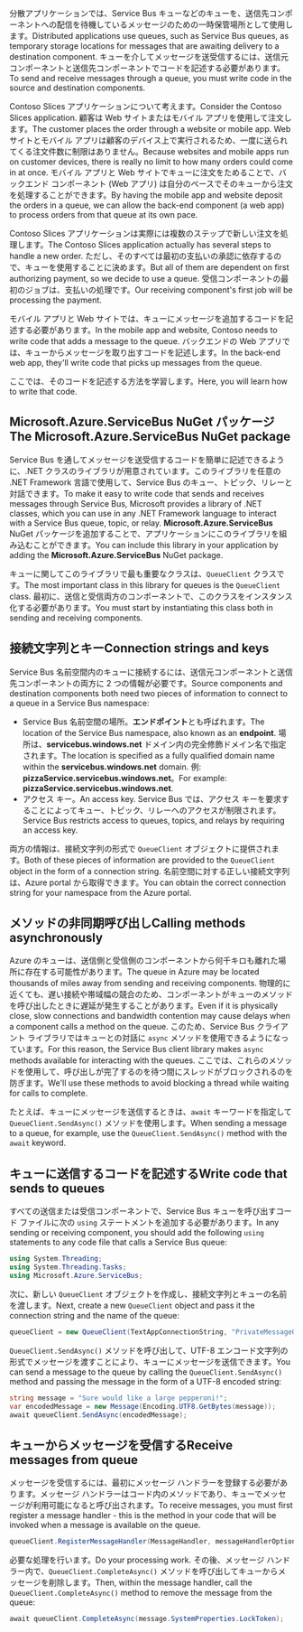 <span data-ttu-id="0b999-101">分散アプリケーションでは、Service Bus キューなどのキューを、送信先コンポーネントへの配信を待機しているメッセージのための一時保管場所として使用します。</span><span class="sxs-lookup"><span data-stu-id="0b999-101">Distributed applications use queues, such as Service Bus queues, as temporary storage locations for messages that are awaiting delivery to a destination component.</span></span> <span data-ttu-id="0b999-102">キューを介してメッセージを送受信するには、送信元コンポーネントと送信先コンポーネントでコードを記述する必要があります。</span><span class="sxs-lookup"><span data-stu-id="0b999-102">To send and receive messages through a queue, you must write code in the source and destination components.</span></span>

<span data-ttu-id="0b999-103">Contoso Slices アプリケーションについて考えます。</span><span class="sxs-lookup"><span data-stu-id="0b999-103">Consider the Contoso Slices application.</span></span> <span data-ttu-id="0b999-104">顧客は Web サイトまたはモバイル アプリを使用して注文します。</span><span class="sxs-lookup"><span data-stu-id="0b999-104">The customer places the order through a website or mobile app.</span></span> <span data-ttu-id="0b999-105">Web サイトとモバイル アプリは顧客のデバイス上で実行されるため、一度に送られてくる注文件数に制限はありません。</span><span class="sxs-lookup"><span data-stu-id="0b999-105">Because websites and mobile apps run on customer devices, there is really no limit to how many orders could come in at once.</span></span> <span data-ttu-id="0b999-106">モバイル アプリと Web サイトでキューに注文をためることで、バックエンド コンポーネント (Web アプリ) は自分のペースでそのキューから注文を処理することができます。</span><span class="sxs-lookup"><span data-stu-id="0b999-106">By having the mobile app and website deposit the orders in a queue, we can allow the back-end component (a web app) to process orders from that queue at its own pace.</span></span>

<span data-ttu-id="0b999-107">Contoso Slices アプリケーションは実際には複数のステップで新しい注文を処理します。</span><span class="sxs-lookup"><span data-stu-id="0b999-107">The Contoso Slices application actually has several steps to handle a new order.</span></span> <span data-ttu-id="0b999-108">ただし、そのすべては最初の支払いの承認に依存するので、キューを使用することに決めます。</span><span class="sxs-lookup"><span data-stu-id="0b999-108">But all of them are dependent on first authorizing payment, so we decide to use a queue.</span></span> <span data-ttu-id="0b999-109">受信コンポーネントの最初のジョブは、支払いの処理です。</span><span class="sxs-lookup"><span data-stu-id="0b999-109">Our receiving component's first job will be processing the payment.</span></span>

<span data-ttu-id="0b999-110">モバイル アプリと Web サイトでは、キューにメッセージを追加するコードを記述する必要があります。</span><span class="sxs-lookup"><span data-stu-id="0b999-110">In the mobile app and website, Contoso needs to write code that adds a message to the queue.</span></span> <span data-ttu-id="0b999-111">バックエンドの Web アプリでは、キューからメッセージを取り出すコードを記述します。</span><span class="sxs-lookup"><span data-stu-id="0b999-111">In the back-end web app, they'll write code that picks up messages from the queue.</span></span>

<span data-ttu-id="0b999-112">ここでは、そのコードを記述する方法を学習します。</span><span class="sxs-lookup"><span data-stu-id="0b999-112">Here, you will learn how to write that code.</span></span>

## <a name="the-microsoftazureservicebus-nuget-package"></a><span data-ttu-id="0b999-113">Microsoft.Azure.ServiceBus NuGet パッケージ</span><span class="sxs-lookup"><span data-stu-id="0b999-113">The Microsoft.Azure.ServiceBus NuGet package</span></span>

<span data-ttu-id="0b999-114">Service Bus を通してメッセージを送受信するコードを簡単に記述できるように、.NET クラスのライブラリが用意されています。このライブラリを任意の .NET Framework 言語で使用して、Service Bus のキュー、トピック、リレーと対話できます。</span><span class="sxs-lookup"><span data-stu-id="0b999-114">To make it easy to write code that sends and receives messages through Service Bus, Microsoft provides a library of .NET classes, which you can use in any .NET Framework language to interact with a Service Bus queue, topic, or relay.</span></span> <span data-ttu-id="0b999-115">**Microsoft.Azure.ServiceBus** NuGet パッケージを追加することで、アプリケーションにこのライブラリを組み込むことができます。</span><span class="sxs-lookup"><span data-stu-id="0b999-115">You can include this library in your application by adding the **Microsoft.Azure.ServiceBus** NuGet package.</span></span>

<span data-ttu-id="0b999-116">キューに関してこのライブラリで最も重要なクラスは、`QueueClient` クラスです。</span><span class="sxs-lookup"><span data-stu-id="0b999-116">The most important class in this library for queues is the `QueueClient` class.</span></span> <span data-ttu-id="0b999-117">最初に、送信と受信両方のコンポーネントで、このクラスをインスタンス化する必要があります。</span><span class="sxs-lookup"><span data-stu-id="0b999-117">You must start by instantiating this class both in sending and receiving components.</span></span>

## <a name="connection-strings-and-keys"></a><span data-ttu-id="0b999-118">接続文字列とキー</span><span class="sxs-lookup"><span data-stu-id="0b999-118">Connection strings and keys</span></span>

<span data-ttu-id="0b999-119">Service Bus 名前空間内のキューに接続するには、送信元コンポーネントと送信先コンポーネントの両方に 2 つの情報が必要です。</span><span class="sxs-lookup"><span data-stu-id="0b999-119">Source components and destination components both need two pieces of information to connect to a queue in a Service Bus namespace:</span></span>

- <span data-ttu-id="0b999-120">Service Bus 名前空間の場所。**エンドポイント**とも呼ばれます。</span><span class="sxs-lookup"><span data-stu-id="0b999-120">The location of the Service Bus namespace, also known as an **endpoint**.</span></span> <span data-ttu-id="0b999-121">場所は、**servicebus.windows.net** ドメイン内の完全修飾ドメイン名で指定されます。</span><span class="sxs-lookup"><span data-stu-id="0b999-121">The location is specified as a fully qualified domain name within the **servicebus.windows.net** domain.</span></span> <span data-ttu-id="0b999-122">例: **pizzaService.servicebus.windows.net**。</span><span class="sxs-lookup"><span data-stu-id="0b999-122">For example: **pizzaService.servicebus.windows.net**.</span></span>
- <span data-ttu-id="0b999-123">アクセス キー。</span><span class="sxs-lookup"><span data-stu-id="0b999-123">An access key.</span></span> <span data-ttu-id="0b999-124">Service Bus では、アクセス キーを要求することによってキュー、トピック、リレーへのアクセスが制限されます。</span><span class="sxs-lookup"><span data-stu-id="0b999-124">Service Bus restricts access to queues, topics, and relays by requiring an access key.</span></span>

<span data-ttu-id="0b999-125">両方の情報は、接続文字列の形式で `QueueClient` オブジェクトに提供されます。</span><span class="sxs-lookup"><span data-stu-id="0b999-125">Both of these pieces of information are provided to the `QueueClient` object in the form of a connection string.</span></span> <span data-ttu-id="0b999-126">名前空間に対する正しい接続文字列は、Azure portal から取得できます。</span><span class="sxs-lookup"><span data-stu-id="0b999-126">You can obtain the correct connection string for your namespace from the Azure portal.</span></span>

## <a name="calling-methods-asynchronously"></a><span data-ttu-id="0b999-127">メソッドの非同期呼び出し</span><span class="sxs-lookup"><span data-stu-id="0b999-127">Calling methods asynchronously</span></span>

<span data-ttu-id="0b999-128">Azure のキューは、送信側と受信側のコンポーネントから何千キロも離れた場所に存在する可能性があります。</span><span class="sxs-lookup"><span data-stu-id="0b999-128">The queue in Azure may be located thousands of miles away from sending and receiving components.</span></span> <span data-ttu-id="0b999-129">物理的に近くても、遅い接続や帯域幅の競合のため、コンポーネントがキューのメソッドを呼び出したときに遅延が発生することがあります。</span><span class="sxs-lookup"><span data-stu-id="0b999-129">Even if it is physically close, slow connections and bandwidth contention may cause delays when a component calls a method on the queue.</span></span> <span data-ttu-id="0b999-130">このため、Service Bus クライアント ライブラリではキューとの対話に `async` メソッドを使用できるようになっています。</span><span class="sxs-lookup"><span data-stu-id="0b999-130">For this reason, the Service Bus client library makes `async` methods available for interacting with the queues.</span></span> <span data-ttu-id="0b999-131">ここでは、これらのメソッドを使用して、呼び出しが完了するのを待つ間にスレッドがブロックされるのを防ぎます。</span><span class="sxs-lookup"><span data-stu-id="0b999-131">We'll use these methods to avoid blocking a thread while waiting for calls to complete.</span></span>

<span data-ttu-id="0b999-132">たとえば、キューにメッセージを送信するときは、`await` キーワードを指定して `QueueClient.SendAsync()` メソッドを使用します。</span><span class="sxs-lookup"><span data-stu-id="0b999-132">When sending a message to a queue, for example, use the `QueueClient.SendAsync()` method with the `await` keyword.</span></span>

## <a name="write-code-that-sends-to-queues"></a><span data-ttu-id="0b999-133">キューに送信するコードを記述する</span><span class="sxs-lookup"><span data-stu-id="0b999-133">Write code that sends to queues</span></span>

<span data-ttu-id="0b999-134">すべての送信または受信コンポーネントで、Service Bus キューを呼び出すコード ファイルに次の `using` ステートメントを追加する必要があります。</span><span class="sxs-lookup"><span data-stu-id="0b999-134">In any sending or receiving component, you should add the following `using` statements to any code file that calls a Service Bus queue:</span></span>

```C#
using System.Threading;
using System.Threading.Tasks;
using Microsoft.Azure.ServiceBus;
```

<span data-ttu-id="0b999-135">次に、新しい `QueueClient` オブジェクトを作成し、接続文字列とキューの名前を渡します。</span><span class="sxs-lookup"><span data-stu-id="0b999-135">Next, create a new `QueueClient` object and pass it the connection string and the name of the queue:</span></span>

```C#
queueClient = new QueueClient(TextAppConnectionString, "PrivateMessageQueue");
```

<span data-ttu-id="0b999-136">`QueueClient.SendAsync()` メソッドを呼び出して、UTF-8 エンコード文字列の形式でメッセージを渡すことにより、キューにメッセージを送信できます。</span><span class="sxs-lookup"><span data-stu-id="0b999-136">You can send a message to the queue by calling the `QueueClient.SendAsync()` method and passing the message in the form of a UTF-8 encoded string:</span></span>

```C#
string message = "Sure would like a large pepperoni!";
var encodedMessage = new Message(Encoding.UTF8.GetBytes(message));
await queueClient.SendAsync(encodedMessage);
```

## <a name="receive-messages-from-queue"></a><span data-ttu-id="0b999-137">キューからメッセージを受信する</span><span class="sxs-lookup"><span data-stu-id="0b999-137">Receive messages from queue</span></span>

<span data-ttu-id="0b999-138">メッセージを受信するには、最初にメッセージ ハンドラーを登録する必要があります。メッセージ ハンドラーはコード内のメソッドであり、キューでメッセージが利用可能になると呼び出されます。</span><span class="sxs-lookup"><span data-stu-id="0b999-138">To receive messages, you must first register a message handler - this is the method in your code that will be invoked when a message is available on the queue.</span></span>

```C#
queueClient.RegisterMessageHandler(MessageHandler, messageHandlerOptions);
```

<span data-ttu-id="0b999-139">必要な処理を行います。</span><span class="sxs-lookup"><span data-stu-id="0b999-139">Do your processing work.</span></span> <span data-ttu-id="0b999-140">その後、メッセージ ハンドラー内で、`QueueClient.CompleteAsync()` メソッドを呼び出してキューからメッセージを削除します。</span><span class="sxs-lookup"><span data-stu-id="0b999-140">Then, within the message handler, call the `QueueClient.CompleteAsync()` method to remove the message from the queue:</span></span>

```C#
await queueClient.CompleteAsync(message.SystemProperties.LockToken);
```